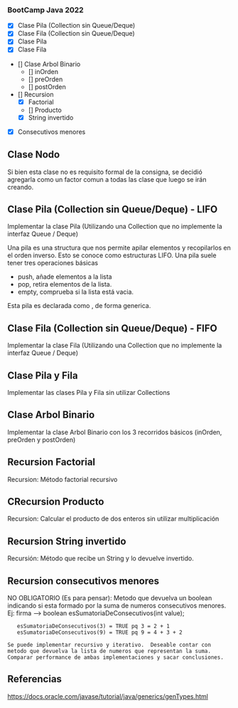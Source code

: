 ### BootCamp Java 2022

-  [x] Clase Pila (Collection sin Queue/Deque)
-  [x] Clase Fila (Collection sin Queue/Deque)
-  [x] Clase Pila 
-  [x] Clase Fila 
-  [] Clase Arbol Binario
   -  [] inOrden 
   -  [] preOrden
   -  [] postOrden
-  [] Recursion
   -  [x] Factorial
   -  [] Producto
   -  [x] String invertido
-  [x] Consecutivos menores 

## Clase Nodo
Si bien esta clase no es requisito formal de la consigna, se decidió agregarla como un factor comun a todas las clase que luego se irán creando.

## Clase Pila (Collection sin Queue/Deque) - LIFO
Implementar la clase Pila (Utilizando una Collection que no implemente la interfaz Queue / Deque)

Una pila es una structura que nos permite apilar elementos y recopilarlos en el orden inverso. Esto se conoce como estructuras LIFO.
Una pila suele tener tres operaciones básicas
- push, añade elementos a la lista
- pop, retira elementos de la lista.
- empty, comprueba si la lista está vacia.

Esta pila es declarada como <T>, de forma generica.

## Clase Fila (Collection sin Queue/Deque) - FIFO
Implementar la clase Fila (Utilizando una Collection que no implemente la interfaz Queue / Deque)

## Clase Pila y Fila
Implementar las clases Pila y Fila sin utilizar Collections

## Clase Arbol Binario
Implementar la clase Arbol Binario con los 3 recorridos básicos (inOrden, preOrden y postOrden)

## Recursion Factorial
Recursion: Método factorial recursivo

## CRecursion Producto
Recursion: Calcular el producto de dos enteros sin utilizar multiplicación

## Recursion String invertido
Recursión: Método que recibe un String y lo devuelve invertido.

## Recursion consecutivos menores
NO OBLIGATORIO (Es para pensar): Metodo que devuelva un boolean indicando si esta formado por la suma de numeros consecutivos menores.
    Ej:
       firma --> boolean esSumatoriaDeConsecutivos(int value);

       esSumatoriaDeConsecutivos(3) = TRUE pq 3 = 2 + 1
       esSumatoriaDeConsecutivos(9) = TRUE pq 9 = 4 + 3 + 2

    Se puede implementar recursivo y iterativo.  Deseable contar con metodo que devuelva la lista de numeros que representan la suma.  Comparar performance de ambas implementaciones y sacar conclusiones.


## Referencias

https://docs.oracle.com/javase/tutorial/java/generics/genTypes.html